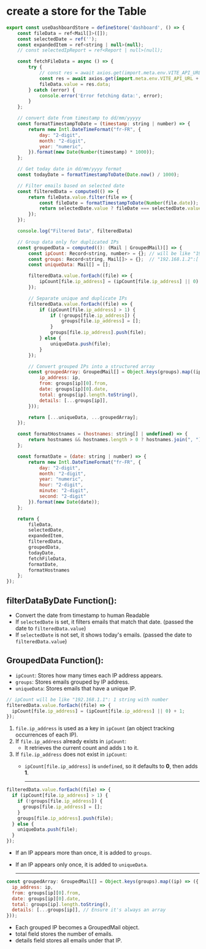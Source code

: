 # create a store for the Table

```js
export const useDashboardStore = defineStore('dashboard', () => {
    const fileData = ref<Mail[]>([]);
    const selectedDate = ref('');
    const expandedItem = ref<string | null>(null);
    // const selectedIpReport = ref<Report | null>(null);

    const fetchFileData = async () => {
        try {
            // const res = await axios.get(import.meta.env.VITE_API_URL + '/files/with-ip-check');
            const res = await axios.get(import.meta.env.VITE_API_URL + '/info/mail-data');
            fileData.value = res.data;
        } catch (error) {
            console.error('Error fetching data:', error);
        }
    };

    // convert date from timestamp to dd/mm/yyyyy
    const formatTimestampToDate = (timestamp: string | number) => {
        return new Intl.DateTimeFormat("fr-FR", {
            day: "2-digit",
            month: "2-digit",
            year: "numeric",
        }).format(new Date(Number(timestamp) * 1000));
    };

    // Get today date in dd/mm/yyyy format
    const todayDate = formatTimestampToDate(Date.now() / 1000);

    // Filter emails based on selected date
    const filteredData = computed(() => {
        return fileData.value.filter(file => {
            const fileDate = formatTimestampToDate(Number(file.date));
            return selectedDate.value ? fileDate === selectedDate.value : fileDate === todayDate;
        });
    });

    console.log("Filtered Data", filteredData)

    // Group data only for duplicated IPs
    const groupedData = computed((): (Mail | GroupedMail)[] => {
        const ipCount: Record<string, number> = {}; // will be like "192.168.1.1": 1 / strin with number
        const groups: Record<string, Mail[]> = {};  // "192.168.1.2":[ { _id: 2, from: "", date: "",....} ] / string with array
        const uniqueData: Mail[] = [];

        filteredData.value.forEach((file) => {
            ipCount[file.ip_address] = (ipCount[file.ip_address] || 0) + 1;
        });

        // Separate unique and duplicate IPs
        filteredData.value.forEach((file) => {
            if (ipCount[file.ip_address] > 1) {
                if (!groups[file.ip_address]) {
                    groups[file.ip_address] = [];
                }
                groups[file.ip_address].push(file);
            } else {
                uniqueData.push(file);
            }
        });

        // Convert grouped IPs into a structured array
        const groupedArray: GroupedMail[] = Object.keys(groups).map((ip) => ({
            ip_address: ip,
            from: groups[ip][0].from,
            date: groups[ip][0].date,
            total: groups[ip].length.toString(),
            details: [...groups[ip]],
        }));

        return [...uniqueData, ...groupedArray];
    });

    const formatHostnames = (hostnames: string[] | undefined) => {
        return hostnames && hostnames.length > 0 ? hostnames.join(", ") : "N/A";
    };

    const formatDate = (date: string | number) => {
        return new Intl.DateTimeFormat("fr-FR", {
            day: "2-digit",
            month: "2-digit",
            year: "numeric",
            hour: "2-digit",
            minute: "2-digit",
            second: "2-digit"
        }).format(new Date(date));
    };

    return {
        fileData,
        selectedDate,
        expandedItem,
        filteredData,
        groupedData,
        todayDate,
        fetchFileData,
        formatDate,
        formatHostnames
    };
});
```

## filterDataByDate Function():
- Convert the date from timestamp to human Readable
- If ``selectedDate`` is set, it filters emails that match that date. (passed the date to ``filteredData.value``)
- If ``selectedDate`` is not set, it shows today's emails. (passed the date to ``filteredData.value``)

## GroupedData Function():
- ``ipCount``: Stores how many times each IP address appears.
- ``groups``: Stores emails grouped by IP address.
- ``uniqueData``: Stores emails that have a unique IP.

```js
// ipCount will be like "192.168.1.1": 1 string with number
filteredData.value.forEach((file) => {
  ipCount[file.ip_address] = (ipCount[file.ip_address] || 0) + 1;
});
```

1. ``file.ip_address`` is used as a key in ``ipCount`` (an object tracking occurrences of each IP).
2. If ``file.ip_address`` already exists in ``ipCount``:
    - It retrieves the current count and adds ``1`` to it.
3. If ``file.ip_address`` does not exist in ``ipCount``:
    - ``ipCount[file.ip_address]`` is ``undefined``, so it defaults to **0**, then adds **1**.

        ---

```js
filteredData.value.forEach((file) => {
  if (ipCount[file.ip_address] > 1) {
    if (!groups[file.ip_address]) {
      groups[file.ip_address] = [];
    }
    groups[file.ip_address].push(file);
  } else {
    uniqueData.push(file);
  }
});
```
- If an IP appears more than once, it is added to ``groups``.
- If an IP appears only once, it is added to ``uniqueData``.

    ---

```js
const groupedArray: GroupedMail[] = Object.keys(groups).map((ip) => ({
  ip_address: ip,
  from: groups[ip][0].from,
  date: groups[ip][0].date,
  total: groups[ip].length.toString(),
  details: [...groups[ip]], // Ensure it's always an array
}));
```

- Each grouped IP becomes a GroupedMail object.
- total field stores the number of emails.
- details field stores all emails under that IP.